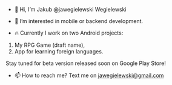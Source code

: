 - 👋 Hi, I’m Jakub @jawegielewski Wegielewski

- 👀 I’m interested in mobile or backend development.

- 🔥 Currently I work on two Android projects:
1) My RPG Game (draft name),
2) App for learning foreign languages.

Stay tuned for beta version released soon on Google Play Store!

- 📫 How to reach me? Text me on <a href = "mailto: jawegielewski@gmail.com">jawegielewski@gmail.com</a>
